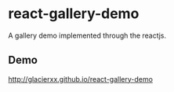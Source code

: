 # react-gallery-demo

A gallery demo implemented through the reactjs.

## **Demo**

http://glacierxx.github.io/react-gallery-demo
